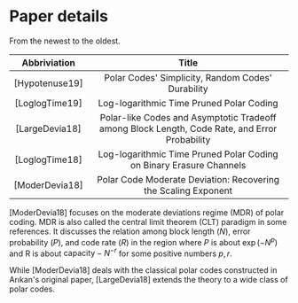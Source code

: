 # Paper details

From the newest to the oldest.

|  Abbriviation  |  Title  |
| :------------: | :-----: |
| [Hypotenuse19] | Polar Codes' Simplicity, Random Codes' Durability |
| [LoglogTime19] | Log-logarithmic Time Pruned Polar Coding |
| [LargeDevia18] | Polar-like Codes and Asymptotic Tradeoff among Block Length, Code Rate, and Error Probability |
| [LoglogTime18] | Log-logarithmic Time Pruned Polar Coding on Binary Erasure Channels |
| [ModerDevia18] | Polar Code Moderate Deviation: Recovering the Scaling Exponent |

[ModerDevia18] focuses on the moderate deviations regime (MDR) of polar coding.
MDR is also called the central limit theorem (CLT) paradigm in some references.
It discusses the relation among block length ($N$), error probability ($P$),
and code rate ($R$) in the region where $P$ is about $\exp(-N^p)$
and R is about $\text{capacity} - N^{-r}$ for some positive numbers $p,r$.

While [ModerDevia18] deals with the classical polar codes
constructed in Arıkan's original paper,
[LargeDevia18] extends the theory to a wide class of polar codes.